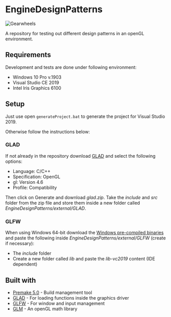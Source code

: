 # EngineDesignPatterns

![Gearwheels](https://cdn.imgbin.com/18/6/5/imgbin-logo-symbol-gear-wheel-symbol-vB8kKtVF55bMBPNst8bTXhgJK.jpg)

A repository for testing out different design patterns in an openGL environment.

## Requirements

Development and tests are done under following environment:

* Windows 10 Pro v.1903
* Visual Studio CE 2019
* Intel Iris Graphics 6100

## Setup

Just use open `generateProject.bat` to generate the project for Visual Studio 2019.

Otherwise follow the instructions below:

### GLAD
If not already in the repository download [GLAD](https://glad.dav1d.de/) and select the following options:
* Language: C/C++
* Specification: OpenGL
* gl: Version 4.6
* Profile: Compatibility  

Then click on Generate and download *glad.zip*. Take the *include* and *src* folder from the zip file and store them inside a new folder called *EngineDesignPatterns/external/GLAD*. 

### GLFW
When using Windows 64-bit download the [Windows pre-compiled binaries](https://github.com/glfw/glfw/releases/download/3.3.2/glfw-3.3.2.bin.WIN64.zip) and paste the following inside *EngineDesignPatterns/external/GLFW* (create if necessary): 
* The *include* folder
* Create a new folder called *lib* and paste the *lib-vc2019* content (IDE dependent)


## Built with

* [Premake 5.0](https://premake.github.io/) - Build management tool
* [GLAD](https://glad.dav1d.de/) - For loading functions inside the graphics driver
* [GLFW](https://www.glfw.org/download.html) - For window and input management
* [GLM](https://glm.g-truc.net/0.9.9/index.html) - An openGL math library

